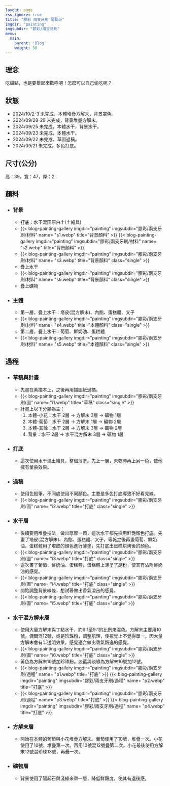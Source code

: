 ```yaml
---
layout: page
rss_ignore: true
title: "膠彩 兩支牙刷 葡萄派"
imgdir: "painting"
imgsubdir: "膠彩/兩支牙刷"
menu:
  main:
    parent: 'Blog'
    weight: 50
---
```

## **理念** ##
吃甜點，也是要舉起來歡呼吧！怎麼可以自己偷吃呢？

## **狀態** ##
* 2024/10/2-3 未完成，本體堆疊方解末，背景罩色。
* 2024/09/28-29 未完成，背景堆疊方解末。
* 2024/09/25 未完成，本體水干，背景水干。
* 2024/09/23 未完成，本體水干。
* 2024/09/22 未完成，草圖過稿。
* 2024/09/21 未完成，多色打底。

## **尺寸(公分)** ##
高：39，寬：47，厚：2

## **顏料** ##

* ### 背景 ###
  * 打底：水干混田原白土(土繪具)
  * {{< blog-painting-gallery imgdir="painting" imgsubdir="膠彩/兩支牙刷/材料" name= "s1.webp" title="背景顏料" >}}
    {{< blog-painting-gallery imgdir="painting" imgsubdir="膠彩/兩支牙刷/材料" name= "s2.webp" title="背景顏料" >}}
  * {{< blog-painting-gallery imgdir="painting" imgsubdir="膠彩/兩支牙刷/材料" name= "s3.webp" title="背景顏料" class="single" >}}
  * 疊上水干
  * {{< blog-painting-gallery imgdir="painting" imgsubdir="膠彩/兩支牙刷/材料" name= "s6.webp" title="背景顏料" class="single" >}}
  * 疊上礦物

* ### 主體 ###
  * 第一層，疊上水干：塔皮(混方解末)、內餡、蛋糕體、叉子
  * {{< blog-painting-gallery imgdir="painting" imgsubdir="膠彩/兩支牙刷/材料" name= "s4.webp" title="本體顏料" class="single" >}}
  * 第二層，疊上水干：葡萄、鮮奶油、蛋糕體
  * {{< blog-painting-gallery imgdir="painting" imgsubdir="膠彩/兩支牙刷/材料" name= "s5.webp" title="本體顏料" class="single" >}}


## **過程** ##

* ### 草稿與計畫 ###
  * 先畫在素描本上，之後再用描圖紙過搞。
  * {{< blog-painting-gallery imgdir="painting" imgsubdir="膠彩/兩支牙刷/圖" name= "i1.webp" title="草稿" class="single" >}}
  * 計畫上以下分類為主：
      1. 本體-小花：水干 2層 -> 方解末 3層 -> 礦物 1層
      2. 本體-葡萄：水干 2層 -> 方解末 1層 -> 礦物 2層
      3. 本體-其餘：水干 2層 -> 方解末 3層 -> 礦物 2層
      4. 背景：水干 2層 -> 水干混方解末 3層 -> 礦物 1層

* ### 打底 ###
  * 這次使用水干混土繪具，整個薄塗。先上一層，未乾時再上另一色，使他擁有暈染效果。

* ### 過稿 ###
  * 使用色鉛筆，不同處使用不同顏色。主要是多色打底導致不好看見線。
  * {{< blog-painting-gallery imgdir="painting" imgsubdir="膠彩/兩支牙刷/圖" name= "i2.webp" title="打底" class="single" >}}

* ### 水干層 ###
  * 後續要用堆疊技法，做出厚厚一顆，這次水干都先採用鮮艷顏色打底。先畫了塔皮(混方解末)、內餡、蛋糕體、叉子，等乾之後再畫葡萄、鮮奶油。蛋糕體用了塔皮的顏色進行薄塗，先打底出蛋糕烘烤後的顏色。
  * {{< blog-painting-gallery imgdir="painting" imgsubdir="膠彩/兩支牙刷/圖" name= "i3.webp" title="打底" class="single" >}}
  * 這次畫了葡萄、鮮奶油、蛋糕體，蛋糕體上薄塗了胡粉，使其有沾附鮮奶油的感覺。
  * {{< blog-painting-gallery imgdir="painting" imgsubdir="膠彩/兩支牙刷/圖" name= "i4.webp" title="打底" class="single" >}}
  * 開始調整背景線條，想試著做出香氣溢出的感覺。
  * {{< blog-painting-gallery imgdir="painting" imgsubdir="膠彩/兩支牙刷/圖" name= "i5.webp" title="打底" class="single" >}}

* ### 水干混方解末層 ###
  * 使用大量方解末與丁點水干，約6:1至9:1的比例來混色。方解末主要用10號，偶爾混12號，或是珍珠粉，調整肌理，使視覺上不覺得單一。因大量方解末會有半透明效果，感覺適合做出香氣飄逸的感覺。
  * {{< blog-painting-gallery imgdir="painting" imgsubdir="膠彩/兩支牙刷/圖" name= "i6.webp" title="打底" class="single" >}}
  * 黃色為方解末10號加珍珠粉。淡藍與淡綠為方解末10號加12號。
  * {{< blog-painting-gallery imgdir="painting" imgsubdir="膠彩/兩支牙刷/過程" name= "p1.webp" title="打底" >}}
    {{< blog-painting-gallery imgdir="painting" imgsubdir="膠彩/兩支牙刷/過程" name= "p2.webp" title="打底" >}}
  * {{< blog-painting-gallery imgdir="painting" imgsubdir="膠彩/兩支牙刷/過程" name= "p3.webp" title="打底" >}}
    {{< blog-painting-gallery imgdir="painting" imgsubdir="膠彩/兩支牙刷/過程" name= "p4.webp" title="打底" >}}

* ### 方解末層 ###
  * 開始在本體的葡萄與小花堆疊方解末。葡萄使用了10號，堆疊一次。小花使用了10號，堆疊第一次。再用10號混12號疊第二次。小花最後使用方解末12號混珍珠13號，再疊一次。

* ### 礦物層 ###
  * 背景使用了陽起石與淺綠來罩一層，降低鮮豔度，使其有退後感。
